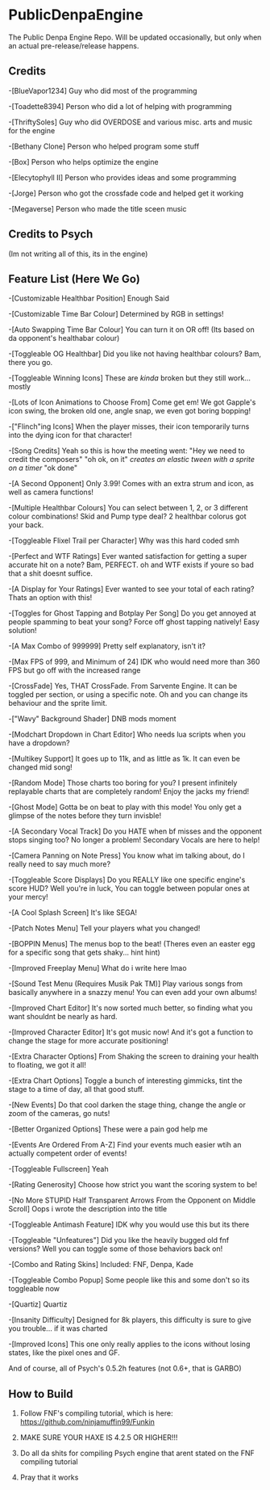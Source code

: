 # PublicDenpaEngine
The Public Denpa Engine Repo. Will be updated occasionally, but only when an actual pre-release/release happens.

## Credits

-[BlueVapor1234] Guy who did most of the programming

-[Toadette8394] Person who did a lot of helping with programming

-[ThriftySoles] Guy who did OVERDOSE and various misc. arts and music for the engine

-[Bethany Clone] Person who helped program some stuff

-[Box] Person who helps optimize the engine

-[Elecytophyll II] Person who provides ideas and some programming

-[Jorge] Person who got the crossfade code and helped get it working

-[Megaverse] Person who made the title sceen music

## Credits to Psych

(Im not writing all of this, its in the engine)

## Feature List (Here We Go)

-[Customizable Healthbar Position] Enough Said

-[Customizable Time Bar Colour] Determined by RGB in settings!

-[Auto Swapping Time Bar Colour] You can turn it on OR off! (Its based on da opponent's healthabar colour)

-[Toggleable OG Healthbar] Did you like not having healthbar colours? Bam, there you go.

-[Toggleable Winning Icons] These are *kinda* broken but they still work... mostly

-[Lots of Icon Animations to Choose From] Come get em! We got Gapple's icon swing, the broken old one, angle snap, we even got boring bopping!

-["Flinch"ing Icons] When the player misses, their icon temporarily turns into the dying icon for that character!

-[Song Credits] Yeah so this is how the meeting went: "Hey we need to credit the composers" "oh ok, on it" *creates an elastic tween with a sprite on a timer* "ok done"

-[A Second Opponent] Only 3.99! Comes with an extra strum and icon, as well as camera functions!

-[Multiple Healthbar Colours] You can select between 1, 2, or 3 different colour combinations! Skid and Pump type deal? 2 healthbar colorus got your back.

-[Toggleable Flixel Trail per Character] Why was this hard coded smh

-[Perfect and WTF Ratings] Ever wanted satisfaction for getting a super accurate hit on a note? Bam, PERFECT. oh and WTF exists if youre so bad that a shit doesnt suffice.

-[A Display for Your Ratings] Ever wanted to see your total of each rating? Thats an option with this!

-[Toggles for Ghost Tapping and Botplay Per Song] Do you get annoyed at people spamming to beat your song? Force off ghost tapping natively! Easy solution!

-[A Max Combo of 999999] Pretty self explanatory, isn't it?

-[Max FPS of 999, and Minimum of 24] IDK who would need more than 360 FPS but go off with the increased range

-[CrossFade] Yes, THAT CrossFade. From Sarvente Engine. It can be toggled per section, or using a specific note. Oh and you can change its behaviour and the sprite limit.

-["Wavy" Background Shader] DNB mods moment

-[Modchart Dropdown in Chart Editor] Who needs lua scripts when you have a dropdown?

-[Multikey Support] It goes up to 11k, and as little as 1k. It can even be changed mid song!

-[Random Mode] Those charts too boring for you? I present infinitely replayable charts that are completely random! Enjoy the jacks my friend!

-[Ghost Mode] Gotta be on beat to play with this mode! You only get a glimpse of the notes before they turn invisble!

-[A Secondary Vocal Track] Do you HATE when bf misses and the opponent stops singing too? No longer a problem! Secondary Vocals are here to help!

-[Camera Panning on Note Press] You know what im talking about, do I really need to say much more?

-[Toggleable Score Displays] Do you REALLY like one specific engine's score HUD? Well you're in luck, You can toggle between popular ones at your mercy!

-[A Cool Splash Screen] It's like SEGA!

-[Patch Notes Menu] Tell your players what you changed!

-[BOPPIN Menus] The menus bop to the beat! (Theres even an easter egg for a specific song that gets shaky... hint hint)

-[Improved Freeplay Menu] What do i write here lmao

-[Sound Test Menu (Requires Musik Pak TM)] Play various songs from basically anywhere in a snazzy menu! You can even add your own albums!

-[Improved Chart Editor] It's now sorted much better, so finding what you want shouldnt be nearly as hard.

-[Improved Character Editor] It's got music now! And it's got a function to change the stage for more accurate positioning!

-[Extra Character Options] From Shaking the screen to draining your health to floating, we got it all!

-[Extra Chart Options] Toggle a bunch of interesting gimmicks, tint the stage to a time of day, all that good stuff.

-[New Events] Do that cool darken the stage thing, change the angle or zoom of the cameras, go nuts!

-[Better Organized Options] These were a pain god help me

-[Events Are Ordered From A-Z] Find your events much easier wtih an actually competent order of events!

-[Toggleable Fullscreen] Yeah

-[Rating Generosity] Choose how strict you want the scoring system to be!

-[No More STUPID Half Transparent Arrows From the Opponent on Middle Scroll] Oops i wrote the description into the title

-[Toggleable Antimash Feature] IDK why you would use this but its there

-[Toggleable "Unfeatures"] Did you like the heavily bugged old fnf versions? Well you can toggle some of those behaviors back on!

-[Combo and Rating Skins] Included: FNF, Denpa, Kade

-[Toggleable Combo Popup] Some people like this and some don't so its toggleable now

-[Quartiz] Quartiz

-[Insanity Difficulty] Designed for 8k players, this difficulty is sure to give you trouble... if it was charted

-[Improved Icons] This one only really applies to the icons without losing states, like the pixel ones and GF.

And of course, all of Psych's 0.5.2h features (not 0.6+, that is GARBO)

## How to Build

1) Follow FNF's compiling tutorial, which is here: https://github.com/ninjamuffin99/Funkin

2) MAKE SURE YOUR HAXE IS 4.2.5 OR HIGHER!!!
 
3) Do all da shits for compiling Psych engine that arent stated on the FNF compiling tutorial

4) Pray that it works
